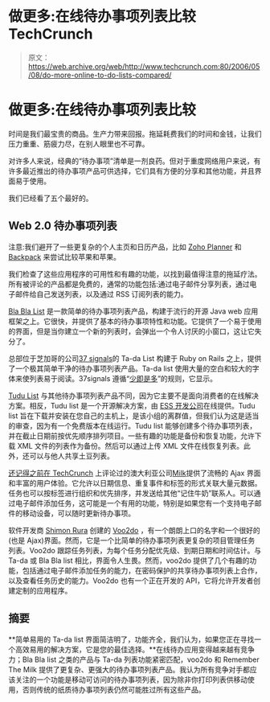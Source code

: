 # 做更多:在线待办事项列表比较 TechCrunch

> 原文：<https://web.archive.org/web/http://www.techcrunch.com:80/2006/05/08/do-more-online-to-do-lists-compared/>

# 做更多:在线待办事项列表比较

时间是我们最宝贵的商品。生产力带来回报。拖延耗费我们的时间和金钱，让我们压力重重、筋疲力尽，在别人眼里也不可靠。

对许多人来说，经典的“待办事项”清单是一剂良药。但对于重度网络用户来说，有许多最近推出的待办事项产品可供选择，它们具有方便的分享和其他功能，并且界面易于使用。

我们已经看了五个最好的。

## Web 2.0 待办事项列表

注意:我们避开了一些更复杂的个人主页和日历产品，比如 [Zoho Planner](https://web.archive.org/web/20230202230242/http://www.zohoplanner.com/) 和 [Backpack](https://web.archive.org/web/20230202230242/http://www.backpackit.com/) 来尝试比较苹果和苹果。

我们检查了这些应用程序的可用性和有趣的功能，以找到最值得注意的拖延疗法。所有被评论的产品都是免费的，通常的功能包括:通过电子邮件分享列表，通过电子邮件给自己发送列表，以及通过 RSS 订阅列表的能力。

[Bla Bla List](https://web.archive.org/web/20230202230242/http://www.blablalist.com/) 是一款简单的待办事项列表产品，构建于流行的开源 Java web 应用框架之上。它很快，并提供了基本的待办事项特性和功能。它提供了一个易于使用的界面，但是当你建立一个新的列表时，会弹出一个令人讨厌的小窗口，这让它失分了。

总部位于芝加哥的公司[37 signals](https://web.archive.org/web/20230202230242/http://www.tadalist.com/)的 Ta-da List 构建于 Ruby on Rails 之上，提供了一个极其简单干净的待办事项列表产品。Ta-da list 使用大量的空白和较大的字体来使列表易于阅读。37signals 遵循“[少即是多](https://web.archive.org/web/20230202230242/http://www.somewhatfrank.com/2006/04/37signals_found.html)”的规则，它显示。

[Tudu List](https://web.archive.org/web/20230202230242/http://tudu.ess.ch/) 与其他待办事项列表产品不同，因为它主要不是面向消费者的在线解决方案。相反，Tudu list 是一个开源解决方案，由 [ESS 开发公司](https://web.archive.org/web/20230202230242/http://app.ess.ch/)在线提供。Tudu list 旨在下载并安装在您自己的主机上，是该小组的离群值，但我们认为这是适当的审查，因为有一个免费版本在线运行。Tudu list 能够创建多个待办事项列表，并在截止日期前按优先顺序排列项目。一些有趣的功能是备份和恢复功能，允许下载 XML 文件的列表作为备份。然后可以通过上传 XML 文件在线恢复列表。此外，还可以与他人共享土豆列表。

[还记得之前在 TechCrunch](https://web.archive.org/web/20230202230242/http://www.rememberthemilk.com/) 上评论过的澳大利亚公司[Milk](https://web.archive.org/web/20230202230242/http://techcrunch.com/2005/10/13/rememberthemilk-to-do-lists)提供了流畅的 Ajax 界面和丰富的用户体验。它允许以日期信息、重复事件和标签的形式关联大量元数据。任务也可以按标签进行组织和优先排序，并发送给其他“记住牛奶”联系人。可以通过电子邮件添加任务，这可能是一个有用的功能，特别是如果您有一个支持电子邮件的移动设备，可以随时更新待办事项。

软件开发商 [Shimon Rura](https://web.archive.org/web/20230202230242/http://rura.org/shimon) 创建的 [Voo2do](https://web.archive.org/web/20230202230242/http://www.voo2do.com/) ，有一个朗朗上口的名字和一个很好的(也是 Ajax)界面。然而，它是一个比简单的待办事项列表更复杂的项目管理任务列表。Voo2do 跟踪任务列表，为每个任务分配优先级、到期日期和时间估计。与 Ta-da 或 Bla Bla list 相比，界面令人生畏。然而，voo2do 提供了几个有趣的功能，包括通过电子邮件添加任务的能力，在密码保护的共享待办事项列表上合作，以及查看任务历史的能力。Voo2do 也有一个正在开发的 API，它将允许开发者创建定制的应用程序。

## 摘要

**简单易用的 Ta-da list 界面简洁明了，功能齐全，我们认为，如果您正在寻找一个高效易用的解决方案，它是您的最佳选择。**在线待办应用变得越来越有竞争力；Bla Bla list 之类的产品与 Ta-da 列表功能紧密匹配，voo2do 和 Remember The Milk 提供了更复杂、更强大的待办事项列表产品。我认为所有竞争对手都应该关注的一个功能是移动可访问的待办事项列表，因为除非你打印列表供移动使用，否则传统的纸质待办事项列表仍然可能胜过所有这些产品。